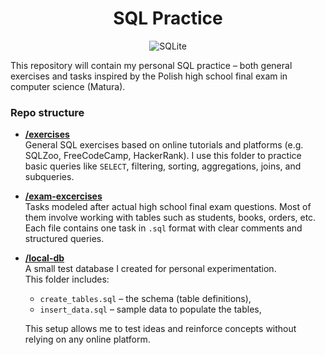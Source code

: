 <div align="center">
<h1> SQL Practice </h1>
  
![SQLite](https://img.shields.io/badge/sqlite-%2307405e.svg?style=for-the-badge&logo=sqlite&logoColor=white)
</div>

This repository will contain my personal SQL practice – both general exercises and tasks inspired by the Polish high school final exam in computer science (Matura).

###  Repo structure

- **[/exercises](./excercises)**  
  General SQL exercises based on online tutorials and platforms (e.g. SQLZoo, FreeCodeCamp, HackerRank). I use this folder to practice basic queries like `SELECT`, filtering, sorting, aggregations, joins, and subqueries.

- **[/exam-excercises](./exam-excercises)**  
  Tasks modeled after actual high school final exam questions. Most of them involve working with tables such as students, books, orders, etc. Each file contains one task in `.sql` format with clear comments and structured queries.

- **[/local-db](./local-db)**  
  A small test database I created for personal experimentation.  
  This folder includes:
  - `create_tables.sql` – the schema (table definitions),
  - `insert_data.sql` – sample data to populate the tables,

  This setup allows me to test ideas and reinforce concepts without relying on any online platform.

